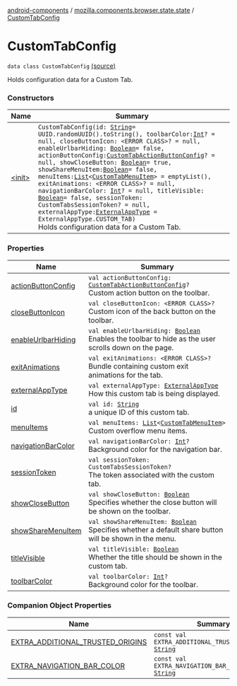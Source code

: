 [android-components](../../index.md) / [mozilla.components.browser.state.state](../index.md) / [CustomTabConfig](./index.md)

# CustomTabConfig

`data class CustomTabConfig` [(source)](https://github.com/mozilla-mobile/android-components/blob/master/components/browser/state/src/main/java/mozilla/components/browser/state/state/CustomTabConfig.kt#L32)

Holds configuration data for a Custom Tab.

### Constructors

| Name | Summary |
|---|---|
| [&lt;init&gt;](-init-.md) | `CustomTabConfig(id: `[`String`](https://kotlinlang.org/api/latest/jvm/stdlib/kotlin/-string/index.html)` = UUID.randomUUID().toString(), toolbarColor: `[`Int`](https://kotlinlang.org/api/latest/jvm/stdlib/kotlin/-int/index.html)`? = null, closeButtonIcon: <ERROR CLASS>? = null, enableUrlbarHiding: `[`Boolean`](https://kotlinlang.org/api/latest/jvm/stdlib/kotlin/-boolean/index.html)` = false, actionButtonConfig: `[`CustomTabActionButtonConfig`](../-custom-tab-action-button-config/index.md)`? = null, showCloseButton: `[`Boolean`](https://kotlinlang.org/api/latest/jvm/stdlib/kotlin/-boolean/index.html)` = true, showShareMenuItem: `[`Boolean`](https://kotlinlang.org/api/latest/jvm/stdlib/kotlin/-boolean/index.html)` = false, menuItems: `[`List`](https://kotlinlang.org/api/latest/jvm/stdlib/kotlin.collections/-list/index.html)`<`[`CustomTabMenuItem`](../-custom-tab-menu-item/index.md)`> = emptyList(), exitAnimations: <ERROR CLASS>? = null, navigationBarColor: `[`Int`](https://kotlinlang.org/api/latest/jvm/stdlib/kotlin/-int/index.html)`? = null, titleVisible: `[`Boolean`](https://kotlinlang.org/api/latest/jvm/stdlib/kotlin/-boolean/index.html)` = false, sessionToken: CustomTabsSessionToken? = null, externalAppType: `[`ExternalAppType`](../-external-app-type/index.md)` = ExternalAppType.CUSTOM_TAB)`<br>Holds configuration data for a Custom Tab. |

### Properties

| Name | Summary |
|---|---|
| [actionButtonConfig](action-button-config.md) | `val actionButtonConfig: `[`CustomTabActionButtonConfig`](../-custom-tab-action-button-config/index.md)`?`<br>Custom action button on the toolbar. |
| [closeButtonIcon](close-button-icon.md) | `val closeButtonIcon: <ERROR CLASS>?`<br>Custom icon of the back button on the toolbar. |
| [enableUrlbarHiding](enable-urlbar-hiding.md) | `val enableUrlbarHiding: `[`Boolean`](https://kotlinlang.org/api/latest/jvm/stdlib/kotlin/-boolean/index.html)<br>Enables the toolbar to hide as the user scrolls down on the page. |
| [exitAnimations](exit-animations.md) | `val exitAnimations: <ERROR CLASS>?`<br>Bundle containing custom exit animations for the tab. |
| [externalAppType](external-app-type.md) | `val externalAppType: `[`ExternalAppType`](../-external-app-type/index.md)<br>How this custom tab is being displayed. |
| [id](id.md) | `val id: `[`String`](https://kotlinlang.org/api/latest/jvm/stdlib/kotlin/-string/index.html)<br>a unique ID of this custom tab. |
| [menuItems](menu-items.md) | `val menuItems: `[`List`](https://kotlinlang.org/api/latest/jvm/stdlib/kotlin.collections/-list/index.html)`<`[`CustomTabMenuItem`](../-custom-tab-menu-item/index.md)`>`<br>Custom overflow menu items. |
| [navigationBarColor](navigation-bar-color.md) | `val navigationBarColor: `[`Int`](https://kotlinlang.org/api/latest/jvm/stdlib/kotlin/-int/index.html)`?`<br>Background color for the navigation bar. |
| [sessionToken](session-token.md) | `val sessionToken: CustomTabsSessionToken?`<br>The token associated with the custom tab. |
| [showCloseButton](show-close-button.md) | `val showCloseButton: `[`Boolean`](https://kotlinlang.org/api/latest/jvm/stdlib/kotlin/-boolean/index.html)<br>Specifies whether the close button will be shown on the toolbar. |
| [showShareMenuItem](show-share-menu-item.md) | `val showShareMenuItem: `[`Boolean`](https://kotlinlang.org/api/latest/jvm/stdlib/kotlin/-boolean/index.html)<br>Specifies whether a default share button will be shown in the menu. |
| [titleVisible](title-visible.md) | `val titleVisible: `[`Boolean`](https://kotlinlang.org/api/latest/jvm/stdlib/kotlin/-boolean/index.html)<br>Whether the title should be shown in the custom tab. |
| [toolbarColor](toolbar-color.md) | `val toolbarColor: `[`Int`](https://kotlinlang.org/api/latest/jvm/stdlib/kotlin/-int/index.html)`?`<br>Background color for the toolbar. |

### Companion Object Properties

| Name | Summary |
|---|---|
| [EXTRA_ADDITIONAL_TRUSTED_ORIGINS](-e-x-t-r-a_-a-d-d-i-t-i-o-n-a-l_-t-r-u-s-t-e-d_-o-r-i-g-i-n-s.md) | `const val EXTRA_ADDITIONAL_TRUSTED_ORIGINS: `[`String`](https://kotlinlang.org/api/latest/jvm/stdlib/kotlin/-string/index.html) |
| [EXTRA_NAVIGATION_BAR_COLOR](-e-x-t-r-a_-n-a-v-i-g-a-t-i-o-n_-b-a-r_-c-o-l-o-r.md) | `const val EXTRA_NAVIGATION_BAR_COLOR: `[`String`](https://kotlinlang.org/api/latest/jvm/stdlib/kotlin/-string/index.html) |
